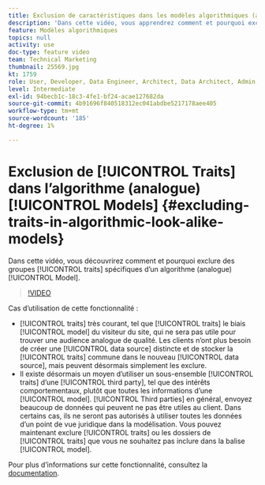 ```yaml
---
title: Exclusion de caractéristiques dans les modèles algorithmiques (analogue)
description: 'Dans cette vidéo, vous apprendrez comment et pourquoi exclure des caractéristiques (ou groupes de) spécifiques d’un modèle algorithmique (analogue). '
feature: Modèles algorithmiques
topics: null
activity: use
doc-type: feature video
team: Technical Marketing
thumbnail: 25569.jpg
kt: 1759
role: User, Developer, Data Engineer, Architect, Data Architect, Admin, Leader
level: Intermediate
exl-id: 94becb1c-18c3-4fe1-bf24-acae127682da
source-git-commit: 4b91696f840518312ec041abdbe5217178aee405
workflow-type: tm+mt
source-wordcount: '185'
ht-degree: 1%

---
```


# Exclusion de [!UICONTROL Traits] dans l’algorithme (analogue) [!UICONTROL Models] {#excluding-traits-in-algorithmic-look-alike-models}

Dans cette vidéo, vous découvrirez comment et pourquoi exclure des groupes [!UICONTROL traits] spécifiques d’un algorithme (analogue) [!UICONTROL Model].

>[!VIDEO](https://video.tv.adobe.com/v/25569/?quality=12)

Cas d’utilisation de cette fonctionnalité :

* [!UICONTROL traits] très courant, tel que [!UICONTROL traits] le biais [!UICONTROL model] du visiteur du site, qui ne sera pas utile pour trouver une audience analogue de qualité. Les clients n’ont plus besoin de créer une [!UICONTROL data source] distincte et de stocker la [!UICONTROL traits] commune dans le nouveau [!UICONTROL data source], mais peuvent désormais simplement les exclure.
* Il existe désormais un moyen d’utiliser un sous-ensemble [!UICONTROL traits] d’une [!UICONTROL third party], tel que des intérêts comportementaux, plutôt que toutes les informations d’une [!UICONTROL model]. [!UICONTROL Third parties] en général, envoyez beaucoup de données qui peuvent ne pas être utiles au client. Dans certains cas, ils ne seront pas autorisés à utiliser toutes les données d’un point de vue juridique dans la modélisation. Vous pouvez maintenant exclure [!UICONTROL traits] ou les dossiers de [!UICONTROL traits] que vous ne souhaitez pas inclure dans la balise [!UICONTROL model].

Pour plus d’informations sur cette fonctionnalité, consultez la [documentation](https://marketing.adobe.com/resources/help/en_US/aam/trait-exclusion-algo-models.html).
